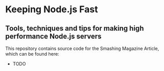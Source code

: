 # Keeping Node.js Fast
## Tools, techniques and tips for making high performance Node.js servers

This repository contains source code for the Smashing Magazine Article, 
which can be found here: 

* TODO
